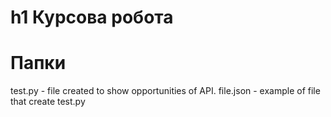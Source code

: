 h1 Курсова робота
=====================

# Папки
test.py - file created to show opportunities of API.
file.json - example of file that create test.py
